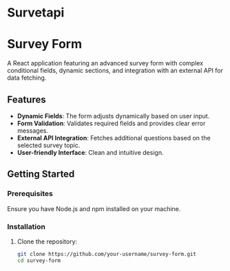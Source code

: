 # Survetapi
# Survey Form

A React application featuring an advanced survey form with complex conditional fields, dynamic sections, and integration with an external API for data fetching.

## Features

- **Dynamic Fields**: The form adjusts dynamically based on user input.
- **Form Validation**: Validates required fields and provides clear error messages.
- **External API Integration**: Fetches additional questions based on the selected survey topic.
- **User-friendly Interface**: Clean and intuitive design.

## Getting Started

### Prerequisites

Ensure you have Node.js and npm installed on your machine.

### Installation

1. Clone the repository:
   ```bash
   git clone https://github.com/your-username/survey-form.git
   cd survey-form
